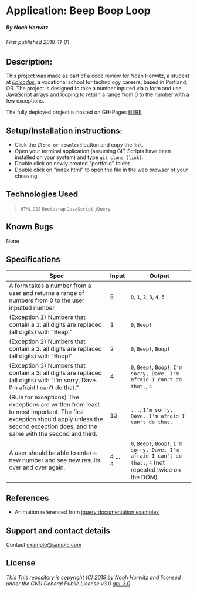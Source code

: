 # Application: **Beep Boop Loop**

##### By Noah Horwitz

###### _First published 2019-11-01_

## Description:
This project was made as part of a code review for Noah Horwitz, a student at _[Epicodus](http://www.epicodus.com)_, a vocational school for technology careers, based in Portland, OR. The project is designed to take a number inputed via a form and use JavaScript arrays and looping to return a range from 0 to the number with a few exceptions.

The fully deployed project is hosted on GH-Pages [HERE](https://nhhor.github.io/beep-boop).

## Setup/Installation instructions:
* Click the `Clone or download` button and copy the link.
* Open your terminal application (assuming GIT Scripts have been installed on your system) and type `git clone (link)`.
* Double click on newly created "portfolio" folder.
* Double click on "index.html" to open the file in the web browser of your choosing.

## Technologies Used
> `HTML`
> `CSS`
> `Bootstrap`
> `JavaScript`
> `jQuery`

## Known Bugs
None

## Specifications

|Spec|Input|Output|
|-|-|-|
|A form takes a number from a user and returns a range of numbers from 0 to the user inputted number|5|`0`, `1`, `2`, `3`, `4`, `5`|
|(Exception 1) Numbers that contain a 1: all digits are replaced (all digits) with "Beep!"|1|`0`, `Beep!`|
|(Exception 2) Numbers that contain a 2: all digits are replaced (all digits) with "Boop!"|2|`0`, `Beep!`, `Boop!`|
|(Exception 3) Numbers that contain a 3: all digits are replaced (all digits) with "I'm sorry, Dave. I'm afraid I can't do that."|4|`0`, `Beep!`, `Boop!`, `I'm sorry, Dave. I'm afraid I can't do that.`, `4`|
|(Rule for exceptions) The exceptions are written from least to most important. The first exception should apply unless the second exception does, and the same with the second and third.|13|`...`, `I'm sorry, Dave. I'm afraid I can't do that.`|
|A user should be able to enter a new number and see new results over and over again.|4 ... 4|`0`, `Beep!`, `Boop!`, `I'm sorry, Dave. I'm afraid I can't do that.`, `4` (not repeated twice on the DOM)|

## References
* Animation referenced from [jquery documentation examples](https://api.jquery.com/animate/)

## Support and contact details
Contact [example@sample.com](mailto:example@sample.com)

## License
_This This repository is copyright (C) 2019 by Noah Horwitz and licensed under the GNU General Public License v3.0 [gpl-3.0](https://www.gnu.org/licenses/gpl-3.0.en.html)_.
